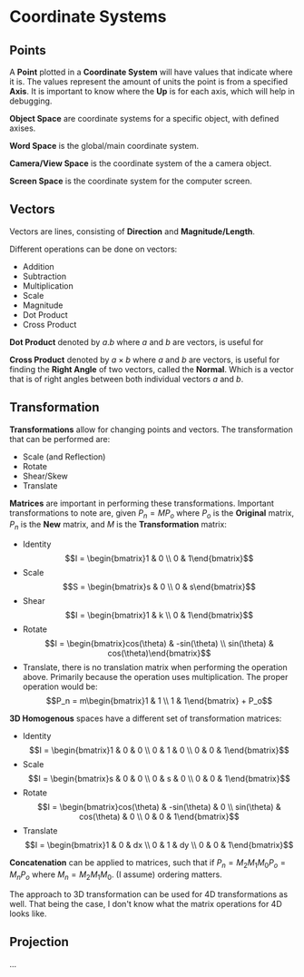 # Coordinate Systems

## Points
A **Point** plotted in a **Coordinate System** will have values that indicate where it is. The values represent the amount of units the point is from a specified **Axis**. It is important to know where the **Up** is for each axis, which will help in debugging.

**Object Space** are coordinate systems for a specific object, with defined axises.

**Word Space** is the global/main coordinate system.

**Camera/View Space** is the coordinate system of the a camera object.

**Screen Space** is the coordinate system for the computer screen.

## Vectors
Vectors are lines, consisting of **Direction** and **Magnitude/Length**.

Different operations can be done on vectors:
* Addition
* Subtraction
* Multiplication
* Scale
* Magnitude
* Dot Product
* Cross Product

**Dot Product** denoted by $a.b$ where $a$ and $b$ are vectors, is useful for 

**Cross Product** denoted by $a \times b$ where $a$ and $b$ are vectors, is useful for finding the **Right Angle** of two vectors, called the **Normal**. Which is a vector that is of right angles between both individual vectors $a$ and $b$.

## Transformation
**Transformations** allow for changing points and vectors. The transformation that can be performed are:
* Scale (and Reflection)
* Rotate
* Shear/Skew
* Translate

**Matrices** are important in performing these transformations. Important transformations to note are, given $P_n=MP_o$ where $P_o$ is the **Original** matrix, $P_n$ is the **New** matrix, and $M$ is the **Transformation** matrix:
* Identity
$$I = \begin{bmatrix}1 & 0 \\ 0 & 1\end{bmatrix}$$
* Scale
$$S = \begin{bmatrix}s & 0 \\ 0 & s\end{bmatrix}$$
* Shear
$$I = \begin{bmatrix}1 & k \\ 0 & 1\end{bmatrix}$$
* Rotate
$$I = \begin{bmatrix}cos(\theta) & -sin(\theta) \\ sin(\theta) & cos(\theta)\end{bmatrix}$$
* Translate, there is no translation matrix when performing the operation above. Primarily because the operation uses multiplication. The proper operation would be:
$$P_n = m\begin{bmatrix}1 & 1 \\ 1 & 1\end{bmatrix} + P_o$$

**3D Homogenous** spaces have a different set of transformation matrices:
* Identity
$$I = \begin{bmatrix}1 & 0 & 0 \\ 0 & 1 & 0 \\ 0 & 0 & 1\end{bmatrix}$$
* Scale
$$I = \begin{bmatrix}s & 0 & 0 \\ 0 & s & 0 \\ 0 & 0 & 1\end{bmatrix}$$
* Rotate
$$I = \begin{bmatrix}cos(\theta) & -sin(\theta) & 0 \\ sin(\theta) & cos(\theta) & 0 \\ 0 & 0 & 1\end{bmatrix}$$
* Translate
$$I = \begin{bmatrix}1 & 0 & dx \\ 0 & 1 & dy \\ 0 & 0 & 1\end{bmatrix}$$

**Concatenation** can be applied to matrices, such that if $P_n = M_2M_1M_0P_o = M_nP_o$ where $M_n = M_2M_1M_0$. (I assume) ordering matters.

The approach to 3D transformation can be used for 4D transformations as well. That being the case, I don't know what the matrix operations for 4D looks like.

## Projection
...